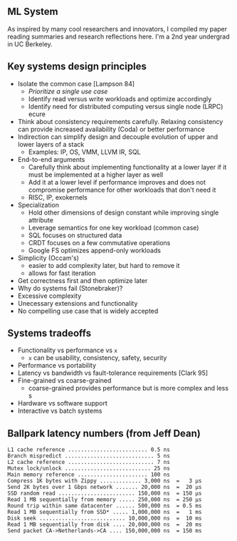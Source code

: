 ## ML System

As inspired by many cool researchers and innovators, I compiled my paper reading summaries and research reflections here. I'm a 2nd year undergrad in UC Berkeley. 

## Key systems design principles
* Isolate the common case [Lampson 84]
  * *Prioritize a single use case*
  * Identify read versus write workloads and optimize accordingly
  * Identify need for distributed computing versus single node (LRPC)
ecure
* Think about consistency requirements carefully. Relaxing consistency can provide increased availability (Coda) or better performance
* Indirection can simplify design and decouple evolution of upper and lower layers of a stack
  * Examples: IP, OS, VMM, LLVM IR, SQL
* End-to-end arguments
  * Carefully think about implementing functionality at a lower layer if it must be implemented at a higher layer as well
  * Add it at a lower level if performance improves and does not compromise performance for other workloads that don't need it
  * RISC, IP, exokernels
* Specialization
  * Hold other dimensions of design constant while improving single attribute
  * Leverage semantics for one key workload (common case)
  * SQL focuses on structured data
  * CRDT focuses on a few commutative operations
  * Google FS optimizes append-only workloads
* Simplicity (Occam's)
  * easier to add complexity later, but hard to remove it
  * allows for fast iteration
* Get correctness first and then optimize later
* Why do systems fail (Stonebraker)?
 * Excessive complexity
 * Unecessary extensions and functionality
 * No compelling use case that is widely accepted

## Systems tradeoffs
* Functionality vs performance vs `x` 
  * `x` can be usability, consistency, safety, security
* Performance vs portability
* Latency vs bandwidth vs fault-tolerance requirements [Clark 95]
* Fine-grained vs coarse-grained
  * coarse-grained provides performance but is more complex and less s
* Hardware vs software support
* Interactive vs batch systems

## Ballpark latency numbers (from Jeff Dean)
```
L1 cache reference ......................... 0.5 ns
Branch mispredict ............................ 5 ns
L2 cache reference ........................... 7 ns
Mutex lock/unlock ........................... 25 ns
Main memory reference ...................... 100 ns             
Compress 1K bytes with Zippy ............. 3,000 ns  =   3 µs
Send 2K bytes over 1 Gbps network ....... 20,000 ns  =  20 µs
SSD random read ........................ 150,000 ns  = 150 µs
Read 1 MB sequentially from memory ..... 250,000 ns  = 250 µs
Round trip within same datacenter ...... 500,000 ns  = 0.5 ms
Read 1 MB sequentially from SSD* ..... 1,000,000 ns  =   1 ms
Disk seek ........................... 10,000,000 ns  =  10 ms
Read 1 MB sequentially from disk .... 20,000,000 ns  =  20 ms
Send packet CA->Netherlands->CA .... 150,000,000 ns  = 150 ms
```
